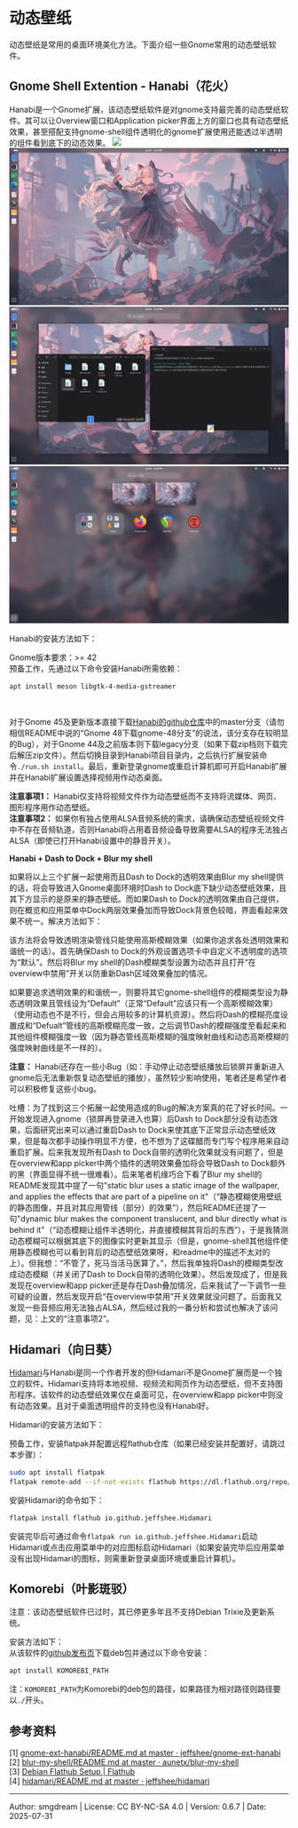 # 动态壁纸
动态壁纸是常用的桌面环境美化方法。下面介绍一些Gnome常用的动态壁纸软件。

## Gnome Shell Extention - Hanabi（花火）  
Hanabi是一个Gnome扩展，该动态壁纸软件是对gnome支持最完善的动态壁纸软件。其可以让Overview窗口和Application picker界面上方的窗口也具有动态壁纸效果，甚至搭配支持gnome-shell组件透明化的gnome扩展使用还能透过半透明的组件看到底下的动态效果。
![](images/live-wp/.png)
![](images/live-wp/hanabi-1.png)
![](images/live-wp/hanabi-2.png)
![](images/live-wp/hanabi-3.png)

Hanabi的安装方法如下：  

Gnome版本要求：>= 42  
预备工作，先通过以下命令安装Hanabi所需依赖：  
```sh
apt install meson libgtk-4-media-gstreamer
```
<br>

对于Gnome 45及更新版本直接下载[Hanabi的github仓库](https://github.com/jeffshee/gnome-ext-hanabi)中的master分支（请勿相信README中说的“Gnome 48下载gnome-48分支”的说法，该分支存在较明显的Bug），对于Gnome 44及之前版本则下载legacy分支（如果下载zip档则下载完后解压zip文件）。然后切换目录到Hanabi项目目录内，之后执行扩展安装命令`./run.sh install`。最后，重新登录gnome或重启计算机即可开启Hanabi扩展并在Hanabi扩展设置选择视频用作动态桌面。  

**注意事项1：** Hanabi仅支持将视频文件作为动态壁纸而不支持将流媒体、网页、图形程序用作动态壁纸。  
**注意事项2：** 如果你有独占使用ALSA音频系统的需求，请确保动态壁纸视频文件中不存在音频轨道，否则Hanabi将占用着音频设备导致需要ALSA的程序无法独占ALSA（即使已打开Hanabi设置中的静音开关）。  

**Hanabi + Dash to Dock + Blur my shell**  

如果将以上三个扩展一起使用而且Dash to Dock的透明效果由Blur my shell提供的话，将会导致进入Gnome桌面环境时Dash to Dock底下缺少动态壁纸效果，且其下方显示的是原来的静态壁纸。而如果Dash to Dock的透明效果由自己提供，则在概览和应用菜单中Dock两层效果叠加而导致Dock背景色较暗，界面看起来效果不统一。解决方法如下：  

该方法将会导致透明渲染管线只能使用高斯模糊效果（如果你追求各处透明效果和谐统一的话）。首先确保Dash to Dock的外观设置选项卡中自定义不透明度的选项为“默认”。然后将Blur my shell的Dash模糊类型设置为动态并且打开“在overview中禁用”开关以防重新Dash区域效果叠加的情况。  

如果要追求透明效果的和谐统一，则要将其它gnome-shell组件的模糊类型设为静态透明效果且管线设为“Default”（正常“Default”应该只有一个高斯模糊效果）（使用动态也不是不行，但会占用较多的计算机资源）。然后将Dash的模糊亮度设置成和“Defualt”管线的高斯模糊亮度一致，之后调节Dash的模糊强度至看起来和其他组件模糊强度一致（因为静态管线高斯模糊的强度映射曲线和动态高斯模糊的强度映射曲线是不一样的）。  

**注意：** Hanabi还存在一些小Bug（如：手动停止动态壁纸播放后锁屏并重新进入gnome后无法重新恢复动态壁纸的播放），虽然较少影响使用，笔者还是希望作者可以积极修复这些小bug。  

吐槽：为了找到这三个拓展一起使用造成的Bug的解决方案真的花了好长时间。一开始发现进入gnome（锁屏再登录进入也算）后Dash to Dock部分没有动态效果，后面研究出来可以通过重启Dash to Dock来使其底下正常显示动态壁纸效果，但是每次都手动操作明显不方便，也不想为了这碟醋而专门写个程序用来自动重启扩展。后来我发现所有Dash to Dock自带的透明化效果就没有问题了，但是在overview和app picker中两个插件的透明效果叠加将会导致Dash to Dock额外的黑（界面显得不统一很难看）。后来笔者机缘巧合下看了Blur my shell的README发现其中提了一句"static blur uses a static image of the wallpaper, and applies the effects that are part of a pipeline on it"（“静态模糊使用壁纸的静态图像，并且对其应用管线（部分）的效果”），然后README还提了一句"dynamic blur makes the component translucent, and blur directly what is behind it"（“动态模糊让组件半透明化，并直接模糊其背后的东西”），于是我猜测动态模糊可以根据其底下的图像实时更新其显示（但是，gnome-shell其他组件使用静态模糊也可以看到背后的动态壁纸效果呀，和readme中的描述不太对的上）。但我想：“不管了，死马当活马医算了。”，然后我单独将Dash的模糊类型改成动态模糊（并关闭了Dash to Dock自带的透明化效果）。然后发现成了，但是我发现在overview和app picker还是存在Dash叠加情况，后来我试了一下调节一些可疑的设置，然后发现开启“在overview中禁用”开关效果就没问题了。后面我又发现一些音频应用无法独占ALSA，然后经过我的一番分析和尝试也解决了该问题，见：上文的“注意事项2”。  

## Hidamari（向日葵）
[Hidamari](https://github.com/jeffshee/hidamari)与Hanabi是同一个作者开发的但Hidamari不是Gnome扩展而是一个独立的软件。Hidamari支持将本地视频、视频流和网页作为动态壁纸，但不支持图形程序。该软件的动态壁纸效果仅在桌面可见，在overview和app picker中则没有动态效果。且对于桌面透明组件的支持也没有Hanabi好。  

Hidamari的安装方法如下：  

预备工作，安装flatpak并配置远程flathub仓库（如果已经安装并配置好，请跳过本步骤）：  
```sh
sudo apt install flatpak
flatpak remote-add --if-not-exists flathub https://dl.flathub.org/repo/flathub.flatpakrepo
```

安装Hidamari的命令如下：  
```sh
flatpak install flathub io.github.jeffshee.Hidamari
```
安装完毕后可通过命令`flatpak run io.github.jeffshee.Hidamari`启动Hidamari或点击应用菜单中的对应图标启动Hidamari（如果安装完毕后应用菜单没有出现Hidamari的图标，则需重新登录桌面环境或重启计算机）。

## Komorebi（叶影斑驳）
注意：该动态壁纸软件已过时，其已停更多年且不支持Debian Trixie及更新系统。

安装方法如下：  
从该软件的[github发布页](https://github.com/christianloopp/komorebi/releases)下载deb包并通过以下命令安装：  
```sh
apt install KOMOREBI_PATH
```
注：`KOMOREBI_PATH`为Komorebi的deb包的路径，如果路径为相对路径则路径要以`./`开头。  

## 参考资料

\[1\] [gnome-ext-hanabi/README.md at master · jeffshee/gnome-ext-hanabi](https://github.com/jeffshee/gnome-ext-hanabi/blob/master/README.md)  
\[2\] [blur-my-shell/README.md at master · aunetx/blur-my-shell](https://github.com/aunetx/blur-my-shell/blob/master/README.md)  
\[3\] [Debian Flathub Setup | Flathub](https://flathub.org/setup/Debian)  
\[4\] [hidamari/README.md at master · jeffshee/hidamari](https://github.com/jeffshee/hidamari/blob/master/README.md)  

---
Author: smgdream | License: CC BY-NC-SA 4.0 | Version: 0.6.7 | Date: 2025-07-31
